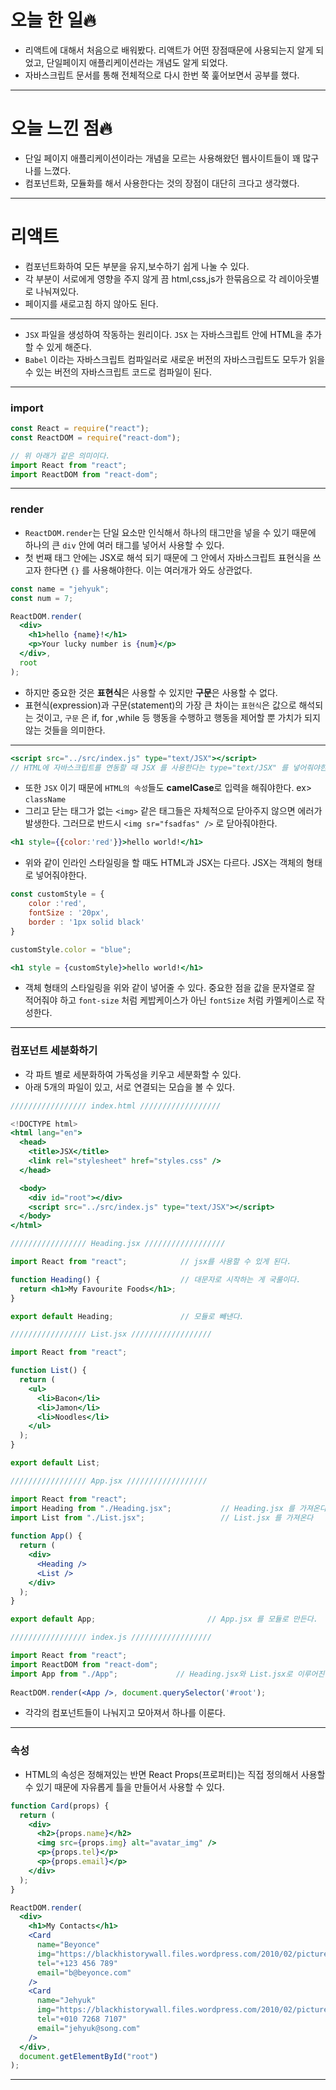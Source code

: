 # 오늘 한 일🔥

- 리액트에 대해서 처음으로 배워봤다. 리액트가 어떤 장점때문에 사용되는지 알게 되었고, 단일페이지 애플리케이션라는 개념도 알게 되었다.
- 자바스크립트 문서를 통해 전체적으로 다시 한번 쭉 훑어보면서 공부를 했다.

---

# 오늘 느낀 점🔥

- 단일 페이지 애플리케이션이라는 개념을 모르는 사용해왔던 웹사이트들이 꽤 많구나를 느꼈다.
- 컴포넌트화, 모듈화를 해서 사용한다는 것의 장점이 대단히 크다고 생각했다.

---

# 리액트

- 컴포넌트화하여 모든 부분을 유지,보수하기 쉽게 나눌 수 있다.
- 각 부분이 서로에게 영향을 주지 않게 끔 html,css,js가 한묶음으로 각 레이아웃별로 나눠져있다.
- 페이지를 새로고침 하지 않아도 된다.

---

- `JSX` 파일을 생성하여 작동하는 원리이다. `JSX` 는 자바스크립트 안에 HTML을 추가할 수 있게 해준다.
- `Babel` 이라는 자바스크립트 컴파일러로 새로운 버전의 자바스크립트도 모두가 읽을 수 있는 버전의 자바스크립트 코드로 컴파일이 된다.

---

### import

```jsx
const React = require("react");
const ReactDOM = require("react-dom");

// 위 아래가 같은 의미이다.
import React from "react";
import ReactDOM from "react-dom";
```

---

### render

- `ReactDOM.render`는 단일 요소만 인식해서 하나의 태그만을 넣을 수 있기 때문에 하나의 큰 `div` 안에 여러 태그를 넣어서 사용할 수 있다.
- 첫 번째 태그 안에는 JSX로 해석 되기 때문에 그 안에서 자바스크립트 표현식을 쓰고자 한다면 `{}` 를 사용해야한다. 이는 여러개가 와도 상관없다.

```jsx
const name = "jehyuk";
const num = 7;

ReactDOM.render(
  <div>
    <h1>hello {name}!</h1>
    <p>Your lucky number is {num}</p>
  </div>,
  root
);
```

- 하지만 중요한 것은 **표현식**은 사용할 수 있지만 **구문**은 사용할 수 없다.
- 표현식(expression)과 구문(statement)의 가장 큰 차이는 `표현식`은 값으로 해석되는 것이고, `구문` 은 if, for ,while 등 행동을 수행하고 행동을 제어할 뿐 가치가 되지 않는 것들을 의미한다.

---

```jsx
<script src="../src/index.js" type="text/JSX"></script> 
// HTML에 자바스크립트를 연동할 때 JSX 를 사용한다는 type="text/JSX" 를 넣어줘야한다.
```

- 또한 `JSX` 이기 때문에 `HTML의 속성`들도 **camelCase**로 입력을 해줘야한다. 
ex> `className`
- 그리고 닫는 태그가 없는 `<img>` 같은 태그들은 자체적으로 닫아주지 않으면 에러가 발생한다. 그러므로 반드시 `<img sr="fsadfas" />` 로 닫아줘야한다.

```jsx
<h1 style={{color:'red'}}>hello world!</h1>
```

- 위와 같이 인라인 스타일링을 할 때도 HTML과 JSX는 다르다.
JSX는 객체의 형태로 넣어줘야한다.

```jsx
const customStyle = {
	color :'red',
	fontSize : '20px',
	border : '1px solid black'
}

customStyle.color = "blue";

<h1 style = {customStyle}>hello world!</h1>
```

- 객체 형태의 스타일링을 위와 같이 넣어줄 수 있다. 중요한 점을 값을 문자열로 잘 적어줘야 하고 `font-size` 처럼 케밥케이스가 아닌 `fontSize` 처럼 카멜케이스로 작성한다.

---

### 컴포넌트 세분화하기

- 각 파트 별로 세분화하여 가독성을 키우고 세분화할 수 있다.
- 아래 5개의 파일이 있고, 서로 연결되는 모습을 볼 수 있다.

```jsx
///////////////// index.html //////////////////

<!DOCTYPE html>
<html lang="en">
  <head>
    <title>JSX</title>
    <link rel="stylesheet" href="styles.css" />
  </head>

  <body>
    <div id="root"></div>
    <script src="../src/index.js" type="text/JSX"></script>
  </body>
</html>
```

```jsx
///////////////// Heading.jsx //////////////////

import React from "react";            // jsx를 사용할 수 있게 된다.

function Heading() {                  // 대문자로 시작하는 게 국룰이다.
  return <h1>My Favourite Foods</h1>;
}

export default Heading;               // 모듈로 빼낸다.
```

```jsx
///////////////// List.jsx //////////////////

import React from "react";

function List() {
  return (
    <ul>
      <li>Bacon</li>
      <li>Jamon</li>
      <li>Noodles</li>
    </ul>
  );
}

export default List;
```

```jsx
///////////////// App.jsx //////////////////

import React from "react";
import Heading from "./Heading.jsx";           // Heading.jsx 를 가져온다.
import List from "./List.jsx";                 // List.jsx 를 가져온다
 
function App() {
  return (
    <div>
      <Heading />
      <List />
    </div>
  );
}

export default App;                         // App.jsx 를 모듈로 만든다.
```

```jsx
///////////////// index.js //////////////////

import React from "react";
import ReactDOM from "react-dom";
import App from "./App";             // Heading.jsx와 List.jsx로 이루어진 App.jsx를
																		 // 가져와서 사용을 하낟.
ReactDOM.render(<App />, document.querySelector('#root');
```

- 각각의 컴포넌트들이 나눠지고 모아져서 하나를 이룬다.

---

### 속성

- HTML의 속성은 정해져있는 반면 React Props(프로퍼티)는 직접 정의해서 사용할 수 있기 때문에 자유롭게 틀을 만들어서 사용할 수 있다.

```jsx
function Card(props) {
  return (
    <div>
      <h2>{props.name}</h2>
      <img src={props.img} alt="avatar_img" />
      <p>{props.tel}</p>
      <p>{props.email}</p>
    </div>
  );
}

ReactDOM.render(
  <div>
    <h1>My Contacts</h1>
    <Card
      name="Beyonce"
      img="https://blackhistorywall.files.wordpress.com/2010/02/picture-device-independent-bitmap-119.jpg"
      tel="+123 456 789"
      email="b@beyonce.com"
    />
    <Card
      name="Jehyuk"
      img="https://blackhistorywall.files.wordpress.com/2010/02/picture-device-independent-bitmap-119.jpg"
      tel="+010 7268 7107"
      email="jehyuk@song.com"
    />
  </div>,
  document.getElementById("root")
);
```

---
